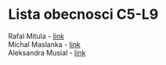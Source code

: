 # Lista obecnosci C5-L9

Rafal Mitula - [link](https://github.com/rmitula)  
Michal Maslanka - [link](https://github.com/mmaslank)  
Aleksandra Musial - [link](https://github.com/AlMusial)

